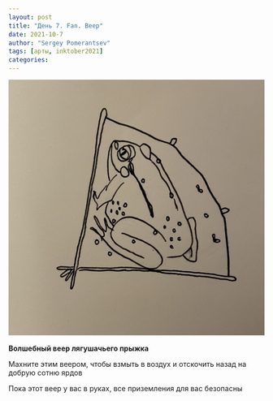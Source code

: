 ```yaml
---
layout: post
title: "День 7. Fan. Веер"
date: 2021-10-7
author: "Sergey Pomerantsev"
tags: [арты, inktober2021]
categories:
---
```


![](/assets/images/inktober21-7.jpg)

**Волшебный веер лягушачьего прыжка**

Махните этим веером, чтобы взмыть в воздух и отскочить назад на добрую сотню ярдов

Пока этот веер у вас в руках, все приземления для вас безопасны
